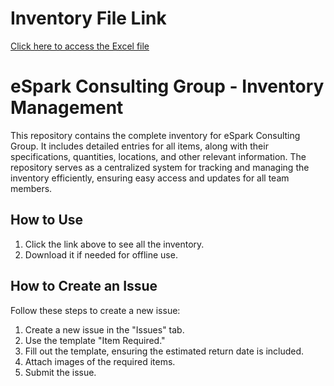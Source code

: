 # Inventory File Link
[Click here to access the Excel file](https://1drv.ms/x/c/7c869d97ef998c15/EREfF2Wc2TdCvJ5VaNdB-ssB16LbF88bnbCxQylnY8StZg?e=YjspEp&nav=MTVfezdEODk5ODM3LUI4ODAtNDlBOS1BRTMzLThBMTEzNTI0ODhBNH0)


# eSpark Consulting Group - Inventory Management

This repository contains the complete inventory for eSpark Consulting Group. It includes detailed entries for all items, along with their specifications, quantities, locations, and other relevant information. The repository serves as a centralized system for tracking and managing the inventory efficiently, ensuring easy access and updates for all team members.

## How to Use
1. Click the link above to see all the inventory.
2. Download it if needed for offline use.

## How to Create an Issue
Follow these steps to create a new issue:

1. Create a new issue in the "Issues" tab.
2. Use the template "Item Required."
3. Fill out the template, ensuring the estimated return date is included.
4. Attach images of the required items.
5. Submit the issue.
